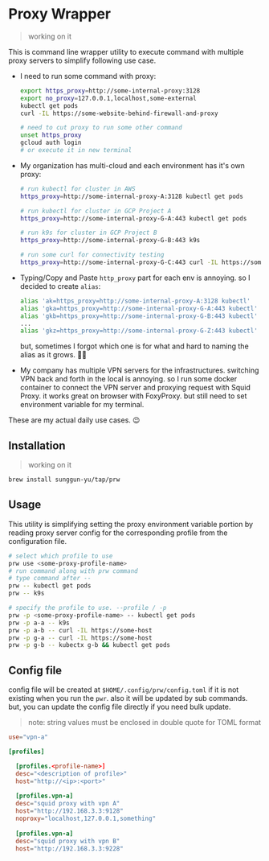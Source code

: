 # Proxy Wrapper

> working on it

This is command line wrapper utility to execute command with multiple proxy servers to simplify following use case.

- I need to run some command with proxy:

  ```bash
  export https_proxy=http://some-internal-proxy:3128
  export no_proxy=127.0.0.1,localhost,some-external
  kubectl get pods
  curl -IL https://some-website-behind-firewall-and-proxy

  # need to cut proxy to run some other command
  unset https_proxy
  gcloud auth login
  # or execute it in new terminal
  ```

- My organization has multi-cloud and each environment has it's own proxy:

  ```bash
  # run kubectl for cluster in AWS
  https_proxy=http://some-internal-proxy-A:3128 kubectl get pods

  # run kubectl for cluster in GCP Project A
  https_proxy=http://some-internal-proxy-G-A:443 kubectl get pods

  # run k9s for cluster in GCP Project B
  https_proxy=http://some-internal-proxy-G-B:443 k9s

  # run some curl for connectivity testing
  https_proxy=http://some-internal-proxy-G-C:443 curl -IL https://some-internal-host
  ```

- Typing/Copy and Paste `http_proxy` part for each env is annoying. so I decided to create `alias`:

  ```bash
  alias 'ak=https_proxy=http://some-internal-proxy-A:3128 kubectl'
  alias 'gka=https_proxy=http://some-internal-proxy-G-A:443 kubectl'
  alias 'gkb=https_proxy=http://some-internal-proxy-G-B:443 kubectl'
  ...
  alias 'gkz=https_proxy=http://some-internal-proxy-G-Z:443 kubectl'
  ```

  but, sometimes I forgot which one is for what and hard to naming the alias as it grows. 😮‍💨

- My company has multiple VPN servers for the infrastructures. switching VPN back and forth in the local is annoying. so I run some docker container to connect the VPN server and proxying request with Squid Proxy. it works great on browser with FoxyProxy. but still need to set environment variable for my terminal.

These are my actual daily use cases. 😉

## Installation

> working on it

```bash
brew install sunggun-yu/tap/prw
```

## Usage

This utility is simplifying setting the proxy environment variable portion by reading proxy server config for the corresponding profile from the configuration file.

```bash
# select which profile to use
prw use <some-proxy-profile-name>
# run command along with prw command
# type command after --
prw -- kubectl get pods
prw -- k9s
```

```bash
# specify the profile to use. --profile / -p
prw -p <some-proxy-profile-name> -- kubectl get pods
prw -p a-a -- k9s
prw -p a-b -- curl -IL https://some-host
prw -p g-a -- curl -IL https://some-host
prw -p g-b -- kubectx g-b && kubectl get pods
```

## Config file

config file will be created at `$HOME/.config/prw/config.toml` if it is not existing when you run the `pwr`. also it will be updated by sub commands.
but, you can update the config file directly if you need bulk update.

> note: string values must be enclosed in double quote for TOML format

```toml
use="vpn-a"

[profiles]

  [profiles.<profile-name>]
  desc="<description of profile>"
  host="http://<ip>:<port>"
  
  [profiles.vpn-a]
  desc="squid proxy with vpn A"
  host="http://192.168.3.3:9128"
  noproxy="localhost,127.0.0.1,something"
  
  [profiles.vpn-a]
  desc="squid proxy with vpn B"
  host="http://192.168.3.3:9228"
```
